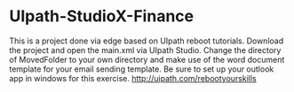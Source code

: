 # UIpath-StudioX-Finance
 This is a project done via edge based on UIpath reboot tutorials.  Download the project and open the main.xml via UIpath Studio. Change the directory of MovedFolder to your own directory and make use of the word document template for your email sending template. Be sure to set up your outlook app in windows for this exercise.  http://uipath.com/rebootyourskills

